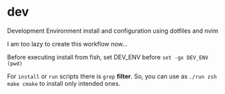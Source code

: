 # dev

Development Environment install and configuration using dotfiles and nvim

I am too lazy to create this workflow now...

Before executing install from fish, set DEV_ENV before `set -gx DEV_ENV (pwd)`

For `install` or `run` scripts there is `grep` **filter**. So, you can use as `./run zsh make cmake` to install only intended ones.
